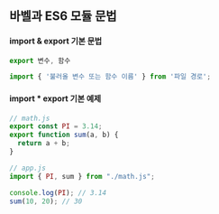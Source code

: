 ## 바벨과 ES6 모듈 문법

#### import & export 기본 문법

```js
export 변수, 함수
```

```js
import { '불러올 변수 또는 함수 이름' } from '파일 경로';
```

#### import \* export 기본 예제

```js
// math.js
export const PI = 3.14;
export function sum(a, b) {
  return a + b;
}
```

```js
// app.js
import { PI, sum } from "./math.js";

console.log(PI); // 3.14
sum(10, 20); // 30
```
